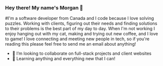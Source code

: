 ###                                                            Hey there! My name's Morgan 👋

#I'm a software developer from Canada and I code because I love solving puzzles. Working with clients, figuring out their needs and finding solutions to their problems is the best part of my day to day. When I'm not working I enjoy hanging out with my cat, making and trying out new coffee, and I love to game! I love connecting and meeting new people in tech, so if you're reading this please feel free to send me an email about anything!
     
- 👯 I’m looking to collaborate on full-stack projects and client websites
- 🤔 Learning anything and everything new that I can!

